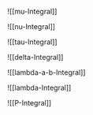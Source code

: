 ![[mu-Integral]]

![[nu-Integral]]

![[tau-Integral]]

![[delta-Integral]]

![[lambda-a-b-Integral]]

![[lambda-Integral]]

![[P-Integral]]